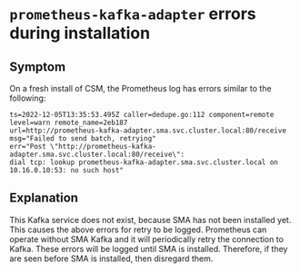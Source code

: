 # `prometheus-kafka-adapter` errors during installation

## Symptom

On a fresh install of CSM, the Prometheus log has errors similar to the following:

```text
ts=2022-12-05T13:35:53.495Z caller=dedupe.go:112 component=remote level=warn remote_name=2eb187 
url=http://prometheus-kafka-adapter.sma.svc.cluster.local:80/receive msg="Failed to send batch, retrying"
err="Post \"http://prometheus-kafka-adapter.sma.svc.cluster.local:80/receive\": 
dial tcp: lookup prometheus-kafka-adapter.sma.svc.cluster.local on 10.16.0.10:53: no such host"
```

## Explanation

This Kafka service does not exist, because SMA has not been installed yet. This causes the above errors for retry to be logged.
Prometheus can operate without SMA Kafka and it will periodically retry the connection to Kafka.
These errors will be logged until SMA is installed. Therefore, if they are seen before SMA is installed,
then disregard them.
